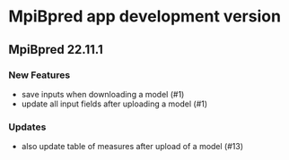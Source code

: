 # MpiBpred app development version

## MpiBpred 22.11.1

### New Features
- save inputs when downloading a model (#1)
- update all input fields after uploading a model (#1)

### Updates
- also update table of measures after upload of a model (#13)
